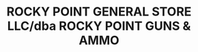 ---
title: "ROCKY POINT GENERAL STORE LLC/dba ROCKY POINT GUNS & AMMO"
url: /rocky-point/rocky-point-general-store-llc-dba-rocky-point-guns-and-ammo/
shop: general
---